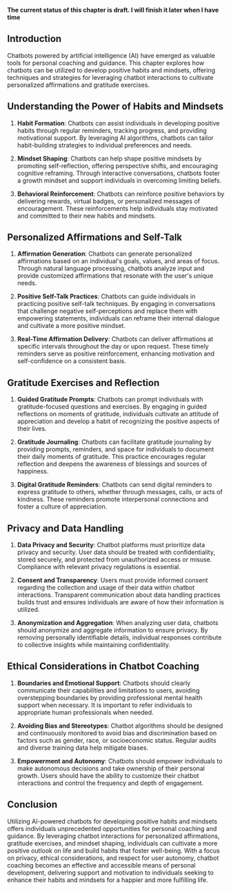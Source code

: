 **The current status of this chapter is draft. I will finish it later when I have time**

Introduction
------------

Chatbots powered by artificial intelligence (AI) have emerged as valuable tools for personal coaching and guidance. This chapter explores how chatbots can be utilized to develop positive habits and mindsets, offering techniques and strategies for leveraging chatbot interactions to cultivate personalized affirmations and gratitude exercises.

Understanding the Power of Habits and Mindsets
----------------------------------------------

1. **Habit Formation**: Chatbots can assist individuals in developing positive habits through regular reminders, tracking progress, and providing motivational support. By leveraging AI algorithms, chatbots can tailor habit-building strategies to individual preferences and needs.

2. **Mindset Shaping**: Chatbots can help shape positive mindsets by promoting self-reflection, offering perspective shifts, and encouraging cognitive reframing. Through interactive conversations, chatbots foster a growth mindset and support individuals in overcoming limiting beliefs.

3. **Behavioral Reinforcement**: Chatbots can reinforce positive behaviors by delivering rewards, virtual badges, or personalized messages of encouragement. These reinforcements help individuals stay motivated and committed to their new habits and mindsets.

Personalized Affirmations and Self-Talk
---------------------------------------

1. **Affirmation Generation**: Chatbots can generate personalized affirmations based on an individual's goals, values, and areas of focus. Through natural language processing, chatbots analyze input and provide customized affirmations that resonate with the user's unique needs.

2. **Positive Self-Talk Practices**: Chatbots can guide individuals in practicing positive self-talk techniques. By engaging in conversations that challenge negative self-perceptions and replace them with empowering statements, individuals can reframe their internal dialogue and cultivate a more positive mindset.

3. **Real-Time Affirmation Delivery**: Chatbots can deliver affirmations at specific intervals throughout the day or upon request. These timely reminders serve as positive reinforcement, enhancing motivation and self-confidence on a consistent basis.

Gratitude Exercises and Reflection
----------------------------------

1. **Guided Gratitude Prompts**: Chatbots can prompt individuals with gratitude-focused questions and exercises. By engaging in guided reflections on moments of gratitude, individuals cultivate an attitude of appreciation and develop a habit of recognizing the positive aspects of their lives.

2. **Gratitude Journaling**: Chatbots can facilitate gratitude journaling by providing prompts, reminders, and space for individuals to document their daily moments of gratitude. This practice encourages regular reflection and deepens the awareness of blessings and sources of happiness.

3. **Digital Gratitude Reminders**: Chatbots can send digital reminders to express gratitude to others, whether through messages, calls, or acts of kindness. These reminders promote interpersonal connections and foster a culture of appreciation.

Privacy and Data Handling
-------------------------

1. **Data Privacy and Security**: Chatbot platforms must prioritize data privacy and security. User data should be treated with confidentiality, stored securely, and protected from unauthorized access or misuse. Compliance with relevant privacy regulations is essential.

2. **Consent and Transparency**: Users must provide informed consent regarding the collection and usage of their data within chatbot interactions. Transparent communication about data handling practices builds trust and ensures individuals are aware of how their information is utilized.

3. **Anonymization and Aggregation**: When analyzing user data, chatbots should anonymize and aggregate information to ensure privacy. By removing personally identifiable details, individual responses contribute to collective insights while maintaining confidentiality.

Ethical Considerations in Chatbot Coaching
------------------------------------------

1. **Boundaries and Emotional Support**: Chatbots should clearly communicate their capabilities and limitations to users, avoiding overstepping boundaries by providing professional mental health support when necessary. It is important to refer individuals to appropriate human professionals when needed.

2. **Avoiding Bias and Stereotypes**: Chatbot algorithms should be designed and continuously monitored to avoid bias and discrimination based on factors such as gender, race, or socioeconomic status. Regular audits and diverse training data help mitigate biases.

3. **Empowerment and Autonomy**: Chatbots should empower individuals to make autonomous decisions and take ownership of their personal growth. Users should have the ability to customize their chatbot interactions and control the frequency and depth of engagement.

Conclusion
----------

Utilizing AI-powered chatbots for developing positive habits and mindsets offers individuals unprecedented opportunities for personal coaching and guidance. By leveraging chatbot interactions for personalized affirmations, gratitude exercises, and mindset shaping, individuals can cultivate a more positive outlook on life and build habits that foster well-being. With a focus on privacy, ethical considerations, and respect for user autonomy, chatbot coaching becomes an effective and accessible means of personal development, delivering support and motivation to individuals seeking to enhance their habits and mindsets for a happier and more fulfilling life.
